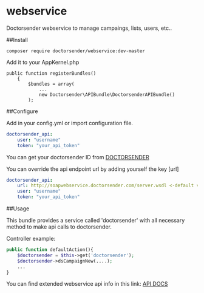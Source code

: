 webservice
==========

Doctorsender webservice to manage campaings, lists, users, etc..

##Install

```
composer require doctorsender/webservice:dev-master
```

Add it to your AppKernel.php

```
public function registerBundles()
    {
        $bundles = array(
            ...
            new Doctorsender\APIBundle\DoctorsenderAPIBundle()
        );
```

##Configure

Add in your config.yml or import configuration file.

```yml
doctorsender_api:
    user: "username"
    token: "your_api_token"
```

You can get your doctorsender ID from [DOCTORSENDER](http://doctorsender.com/en/register)

You can override the api endpoint url by adding yourself the key [url]

```yml
doctorsender_api:
    url: http://soapwebservice.doctorsender.com/server.wsdl <-default value
    user: "username"
    token: "your_api_token"
```

##Usage

This bundle provides a service called 'doctorsender' with all necessary method to make api calls to doctorsender.

Controller example:

```php
public function defaultAction(){
    $doctorsender = $this->get('doctorsender');
    $doctorsender->dsCampaignNew(....);
    ...
}
```

You can find extended webservice api info in this link:  [API DOCS](http://soapwebservice.doctorsender.com/doxy/html/index.html)
